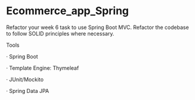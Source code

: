 # Ecommerce_app_Spring
Refactor your week 6 task to use Spring Boot MVC. Refactor the codebase to follow SOLID principles where necessary.

Tools

· Spring Boot

· Template Engine: Thymeleaf

· JUnit/Mockito

· Spring Data JPA
